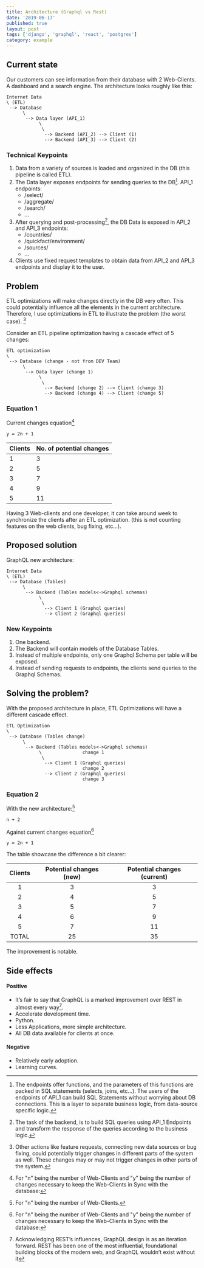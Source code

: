 ```yaml
---
title: Architecture (Graphql vs Rest)
date: '2019-06-17'
published: true
layout: post
tags: ['django', 'graphql', 'react', 'postgres']
category: example
---
```


## Current state
Our customers can see information from their database
with 2 Web-Clients.
A dashboard and a search engine.
The architecture looks roughly like this:
```
Internet Data
\ (ETL)
 --> Database
      \
       --> Data layer (API_1)
            \
             \
              --> Backend (API_2) --> Client (1)
              --> Backend (API_3) --> Client (2)
```

### Technical Keypoints
1. Data from a variety of sources is loaded and organized in the DB (this pipeline is called ETL).
2. The Data layer exposes endpoints for sending queries to the DB[^querysys].
  API\_1 endpoints:
    * /select/
    * /aggregate/
    * /search/
    * ...
3. After querying and post-processing[^back], the DB Data is exposed in API\_2 and API\_3 endpoints:
    * /countries/
    * /quickfact/environment/
    * /sources/
    * ...
4. Clients use fixed request templates
to obtain data from API\_2 and API\_3 endpoints and display it to the user.

[^querysys]: The endpoints offer functions, and the parameters of this functions are packed in SQL statements (selects, joins, etc...). The users of the endpoints of API\_1 can build SQL Statements without worrying about DB connections. This is a layer to separate business logic, from data-source specific logic.
[^back]: The task of the backend, is to build SQL queries using API\_1 Endpoints and transform the response of the queries according to the business logic.

## Problem
ETL optimizations will make changes directly in the DB very often.
This could potentially influence all the elements in the current architecture.
Therefore, I use optimizations in ETL to illustrate the problem (the worst case). [^worstCase]

[^worstCase]:  Other actions like feature requests, connecting new data sources or bug fixing, could potentially trigger changes in different parts of the system as well. These changes may or may not trigger changes in other parts of the system.

Consider an ETL pipeline optimization having a cascade effect of 5 changes:
```
ETL optimization
\
 --> Database (change - not from DEV Team)
      \
       --> Data layer (change 1)
            \
             \
              --> Backend (change 2) --> Client (change 3)
              --> Backend (change 4) --> Client (change 5)
```

### Equation 1
Current changes equation[^formula1]

[^formula1]: For "n" being the number of Web-Clients and "y" being the number of changes necessary to keep the Web-Clients in Sync with the database:

`y = 2n + 1`

|Clients  |No. of potential changes|
|:--------|:-----------------------------|
| 1       |3                             |
| 2       |5                             |
| 3       |7                             |
| 4       |9                             |
| 5       |11                            |

Having 3 Web-clients and one developer,
it can take around week to synchronize the clients after an ETL optimization.
(this is not counting features on the web clients, bug fixing, etc...).

## Proposed solution

GraphQL new architecture:
```
Internet Data
\ (ETL)
 --> Database (Tables)
      \
       --> Backend (Tables models<->Graphql schemas)
            \
             \
              --> Client 1 (Graphql queries)
              --> Client 2 (Graphql queries)
```
### New Keypoints
1. One backend.
2. The Backend will contain models of the Database Tables.
3. Instead of multiple endpoints, only one Graphql Schema per table will be exposed.
4. Instead of sending requests to endpoints, the clients send queries to the Graphql Schemas.

## Solving the problem?

With the proposed architecture in place, ETL Optimizations will have a different cascade effect.
```
ETL Optimization
\
 --> Database (Tables change)
      \
       --> Backend (Tables models<->Graphql schemas)
            \               change 1
             \
              --> Client 1 (Graphql queries)
                            change 2
              --> Client 2 (Graphql queries)
                            change 3
```

### Equation 2

With the new architecture:[^formula2]

 `n + 2`

[^formula2]: For "n" being the number of Web-Clients.

Against current changes equation[^formula1]

`y = 2n + 1`



The table showcase the difference a bit clearer:

|Clients  |Potential changes (new)|Potential changes (current)|
|:--------:|:--------------------------------------:|:-----------------------------:|
| 1       |3                                      |3                             |
| 2       |4                                      |5                             |
| 3       |5                                      |7                             |
| 4       |6                                      |9                             |
| 5       |7                                      |11                            |
| TOTAL   |25                                     |35                            |

The improvement is notable.

## Side effects

#### Positive
* It’s fair to say that GraphQL is a marked improvement over REST in almost every way[^ack].
* Accelerate development time.
* Python.
* Less Applications, more simple architecture.
* All DB data available for clients at once.

[^ack]: Acknowledging REST’s influences, GraphQL design is as an iteration forward. REST has been one of the most influential, foundational building blocks of the modern web, and GraphQL wouldn’t exist without it
#### Negative

* Relatively early adoption.
* Learning curves.

